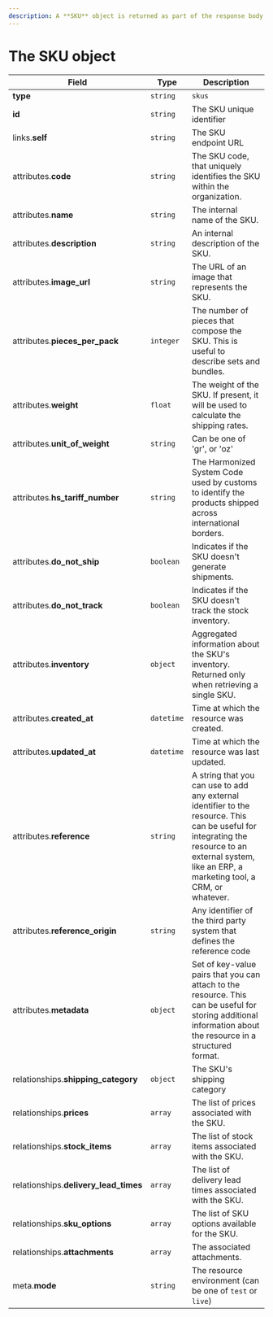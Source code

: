 ```yaml
---
description: A **SKU** object is returned as part of the response body of each successful list, retrieve, create or update API call.
---
```


# The SKU object

| Field          | Type     | Description                                  |
| -------------- | -------- | -------------------------------------------- |
| **type**       | `string` | `skus`                        |
| **id**         | `string` | The SKU unique identifier  |
| links.**self** | `string` | The SKU endpoint URL       |
| attributes.**code** | `string` | The SKU code, that uniquely identifies the SKU within the organization. |
| attributes.**name** | `string` | The internal name of the SKU. |
| attributes.**description** | `string` | An internal description of the SKU. |
| attributes.**image_url** | `string` | The URL of an image that represents the SKU. |
| attributes.**pieces_per_pack** | `integer` | The number of pieces that compose the SKU. This is useful to describe sets and bundles. |
| attributes.**weight** | `float` | The weight of the SKU. If present, it will be used to calculate the shipping rates. |
| attributes.**unit_of_weight** | `string` | Can be one of 'gr', or 'oz' |
| attributes.**hs_tariff_number** | `string` | The Harmonized System Code used by customs to identify the products shipped across international borders. |
| attributes.**do_not_ship** | `boolean` | Indicates if the SKU doesn't generate shipments. |
| attributes.**do_not_track** | `boolean` | Indicates if the SKU doesn't track the stock inventory. |
| attributes.**inventory** | `object` | Aggregated information about the SKU's inventory. Returned only when retrieving a single SKU. |
| attributes.**created_at** | `datetime` | Time at which the resource was created. |
| attributes.**updated_at** | `datetime` | Time at which the resource was last updated. |
| attributes.**reference** | `string` | A string that you can use to add any external identifier to the resource. This can be useful for integrating the resource to an external system, like an ERP, a marketing tool, a CRM, or whatever. |
| attributes.**reference_origin** | `string` | Any identifier of the third party system that defines the reference code |
| attributes.**metadata** | `object` | Set of key-value pairs that you can attach to the resource. This can be useful for storing additional information about the resource in a structured format. |
| relationships.**shipping_category** | `object` | The SKU's shipping category |
| relationships.**prices** | `array` | The list of prices associated with the SKU. |
| relationships.**stock_items** | `array` | The list of stock items associated with the SKU. |
| relationships.**delivery_lead_times** | `array` | The list of delivery lead times associated with the SKU. |
| relationships.**sku_options** | `array` | The list of SKU options available for the SKU. |
| relationships.**attachments** | `array` | The associated attachments. |
| meta.**mode** | `string` | The resource environment \(can be one of `test` or `live`\) |

